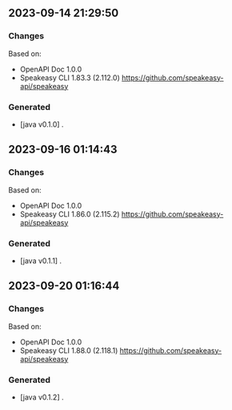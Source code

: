 

## 2023-09-14 21:29:50
### Changes
Based on:
- OpenAPI Doc 1.0.0 
- Speakeasy CLI 1.83.3 (2.112.0) https://github.com/speakeasy-api/speakeasy
### Generated
- [java v0.1.0] .

## 2023-09-16 01:14:43
### Changes
Based on:
- OpenAPI Doc 1.0.0 
- Speakeasy CLI 1.86.0 (2.115.2) https://github.com/speakeasy-api/speakeasy
### Generated
- [java v0.1.1] .

## 2023-09-20 01:16:44
### Changes
Based on:
- OpenAPI Doc 1.0.0 
- Speakeasy CLI 1.88.0 (2.118.1) https://github.com/speakeasy-api/speakeasy
### Generated
- [java v0.1.2] .